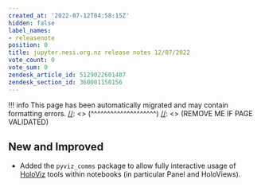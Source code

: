 ```yaml
---
created_at: '2022-07-12T04:58:15Z'
hidden: false
label_names:
- releasenote
position: 0
title: jupyter.nesi.org.nz release notes 12/07/2022
vote_count: 0
vote_sum: 0
zendesk_article_id: 5129022601487
zendesk_section_id: 360001150156
---
```



[//]: <> (REMOVE ME IF PAGE VALIDATED)
[//]: <> (vvvvvvvvvvvvvvvvvvvv)
!!! info
    This page has been automatically migrated and may contain formatting errors.
[//]: <> (^^^^^^^^^^^^^^^^^^^^)
[//]: <> (REMOVE ME IF PAGE VALIDATED)
<h2 id="ReleaseNotes-NewandImproved">New and Improved</h2>
<ul>
<li data-stringify-indent="0" data-stringify-border="0">A<span>dded the </span><code class="c-mrkdwn__code" data-stringify-type="code">pyviz_comms</code><span> package to allow fully interactive usage of <a href="https://holoviz.org/index.html" target="_blank" rel="noopener">HoloViz</a> tools within notebooks (in particular Panel and HoloViews).</span><span></span>
</li>
</ul>
<p><span> </span></p>